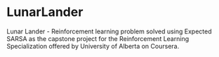 # LunarLander
Lunar Lander - Reinforcement learning problem solved using Expected SARSA as the capstone project for the Reinforcement Learning Specialization offered by University of Alberta on Coursera.
